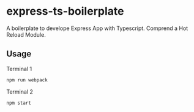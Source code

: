 # express-ts-boilerplate

A boilerplate to develope Express App with Typescript.
Comprend a Hot Reload Module.

## Usage

Terminal 1
```bash
npm run webpack
```
Terminal 2
```bash
npm start
```
